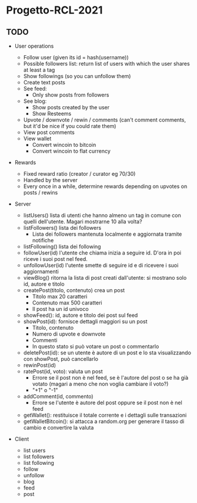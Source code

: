 # Progetto-RCL-2021

## TODO

- User operations
  - Follow user (given its id = hash(username))
  - Possible followers list: return list of users with which the user shares at least a tag
  - Show followings (so you can unfollow them)
  - Create text posts
  - See feed:
    - Only show posts from followers
  - See blog:
    - Show posts created by the user
    - Show Resteems
  - Upvote / downvote / rewin / comments (can't comment comments, but it'd be nice if you could rate them)
  - View post comments
  - View wallet
    - Convert wincoin to bitcoin
    - Convert wincoin to flat currency


- Rewards
  - Fixed reward ratio (creator / curator eg 70/30)
  - Handled by the server
  - Every once in a while, determine rewards depending on upvotes on posts / rewins


- Server
  - listUsers() lista di utenti che hanno almeno un tag in comune con quelli dell'utente. Magari mostrarne 10 alla volta?
  - listFollowers() lista dei followers
    - Lista dei followers mantenuta localmente e aggiornata tramite notifiche
  - listFollowing() lista dei following
  - followUser(id) l'utente che chiama inizia a seguire id. D'ora in poi riceve i suoi post nel feed.
  - unfollowUser(id) l'utente smette di seguire id e di ricevere i suoi aggiornamenti
  - viewBlog() ritorna la lista di post creati dall'utente: si mostrano solo id, autore e titolo
  - createPost(titolo, contenuto) crea un post
    - Titolo max 20 caratteri
    - Contenuto max 500 caratteri
    - Il post ha un id univoco
  - showFeed(): id, autore e titolo dei post sul feed
  - showPost(id): fornisce dettagli maggiori su un post 
    - Titolo, contenuto
    - Numero di upvote e downvote
    - Commenti
    - In questo stato si può votare un post o commentarlo
  - deletePost(id): se un utente è autore di un post e lo sta visualizzando con showPost, può cancellarlo
  - rewinPost(id)
  - ratePost(id, voto): valuta un post
    - Errore se il post non è nel feed, se è l'autore del post o se ha già votato (magari a meno che non voglia cambiare il voto?)
    - "+1" o "-1"
  - addComment(id, commento)
    - Errore se l'utente è autore del post oppure se il post non è nel feed
  - getWallet(): restituisce il totale corrente e i dettagli sulle transazioni
  - getWalletBitcoin(): si attacca a random.org per generare il tasso di cambio e convertire la valuta

- Client
  - list users
  - list followers
  - list following
  - follow <username>
  - unfollow <username>
  - blog
  - feed
  - post <title> <content>
  - show post <id>
  - delete <id>
  - rewin <id>
  - rate <id> <voto>
  - comment <id> <commento>
  - wallet

## Roadmap
- Persistenza
- Follower e following
- Creazione post, visualizzazione blog e feed
- Notifiche